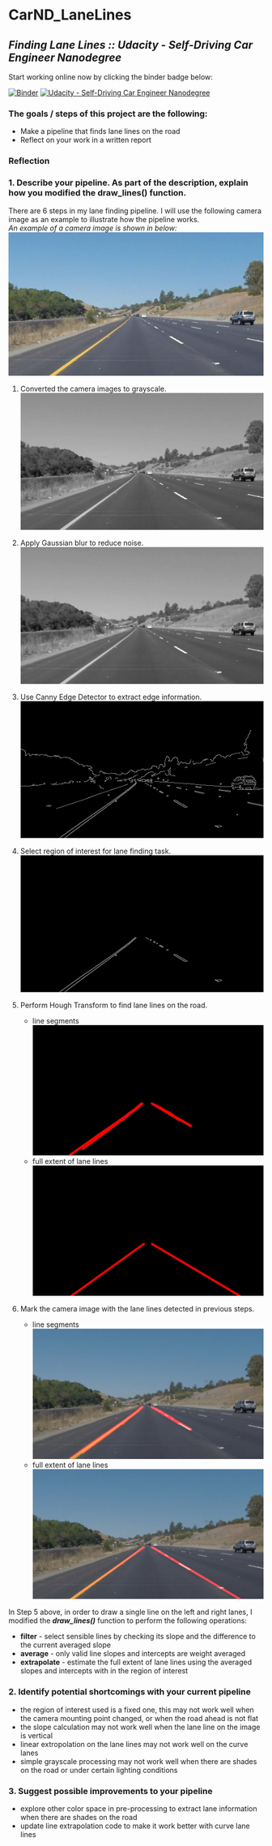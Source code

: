 # CarND_LaneLines
## _Finding Lane Lines :: Udacity - Self-Driving Car Engineer Nanodegree_

Start working online now by clicking the binder badge below:  

[![Binder](http://mybinder.org/badge.svg)](https://beta.mybinder.org/v2/gh/bitsurgeon/CarND_LaneLines/master)
[![Udacity - Self-Driving Car Engineer Nanodegree](https://s3.amazonaws.com/udacity-sdc/github/shield-carnd.svg)](http://www.udacity.com/drive)  

### The goals / steps of this project are the following:
* Make a pipeline that finds lane lines on the road
* Reflect on your work in a written report

### Reflection

### 1. Describe your pipeline. As part of the description, explain how you modified the draw_lines() function.

There are 6 steps in my lane finding pipeline. I will use the following camera image as an example to illustrate how the pipeline works.  
_An example of a camera image is shown in below:_  
![alt text][image0]

1. Converted the camera images to grayscale.  
![alt text][image1]

2. Apply Gaussian blur to reduce noise.  
![alt text][image2]

3. Use Canny Edge Detector to extract edge information.  
![alt text][image3]

4. Select region of interest for lane finding task.  
![alt text][image4]

5. Perform Hough Transform to find lane lines on the road.  
    - line segments  
![alt text][image5s]
    - full extent of lane lines  
![alt text][image5]

6. Mark the camera image with the lane lines detected in previous steps.  
    - line segments  
![alt text][image6s]
    - full extent of lane lines  
![alt text][image6]

In Step 5 above, in order to draw a single line on the left and right lanes, I modified the **_draw_lines()_** function to perform the following operations:
* **filter** - select sensible lines by checking its slope and the difference to the current averaged slope
* **average** - only valid line slopes and intercepts are weight averaged
* **extrapolate** - estimate the full extent of lane lines using the averaged slopes and intercepts with in the region of interest

### 2. Identify potential shortcomings with your current pipeline

* the region of interest used is a fixed one, this may not work well when the camera mounting point changed, or when the road ahead is not flat
* the slope calculation may not work well when the lane line on the image is vertical
* linear extropolation on the lane lines may not work well on the curve lanes
* simple grayscale processing may not work well when there are shades on the road or under certain lighting conditions

### 3. Suggest possible improvements to your pipeline

* explore other color space in pre-processing to extract lane information when there are shades on the road
* update line extrapolation code to make it work better with curve lane lines

[//]: # (Image References)

[image0]: ./writeup_images_output/extrapolate/0_camera_image.jpg "Camera"
[image1]: ./writeup_images_output/extrapolate/1_grayscale_image.jpg "Grayscale"
[image2]: ./writeup_images_output/extrapolate/2_noise_reduced_image.jpg "Gaussian"
[image3]: ./writeup_images_output/extrapolate/3_edge_detected_image.jpg "Canny"
[image4]: ./writeup_images_output/extrapolate/4_region_selected_image.jpg "Region"
[image5]: ./writeup_images_output/extrapolate/5_lane_line_image.jpg "Hough"
[image6]: ./writeup_images_output/extrapolate/6_lane_marked_image.jpg "Marked"

[image5s]: ./writeup_images_output/segment/5_lane_line_image.jpg "Hough_s"
[image6s]: ./writeup_images_output/segment/6_lane_marked_image.jpg "Marked_s"
